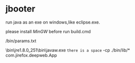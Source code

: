 # jbooter
run java as an exe on windows,like eclipse.exe.

please install *MinGW* before run build.cmd 


/bin/params.txt

\bin\jre1.8.0_251\bin\javaw.exe
`there is a space` -cp ./bin/lib/* com.jirefox.deepweb.App
